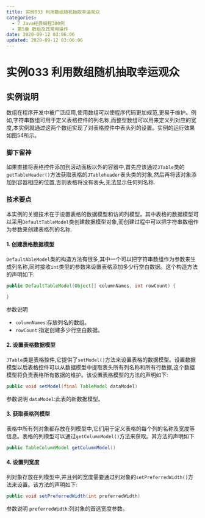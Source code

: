 ```yaml
---
title: 实例033 利用数组随机抽取幸运观众
categories: 
  - 7 Java经典编程300例
  - 第5章 数组及其常用操作
date: 2020-09-12 03:06:06
updated: 2020-09-12 03:06:06
---
```

# 实例033 利用数组随机抽取幸运观众
## 实例说明
数组在程序开发中被广泛应用,使用数组可以使程序代码更加规范,更易于维护。例如,字符串数组可用于定义表格控件的列名称,而整型数组可以用来定义列对应的宽度,本实例就通过这两个数组实现了对表格控件中表头列的设置。实例的运行效果如图54所示。


### 脚下留神
如果直接将表格控件添加到滚动面板以外的容器中,首先应该通过`JTable`类的`getTableHeader()`方法获取表格的`JTableheader`表头类的对象,然后再将该对象添加到容器相应的位置,否则表格将没有表头,无法显示任何列名称.
### 技术要点
本实例的关键技术在于设置表格的数据模型和访问列模型。其中表格的数据模型可以采用`DefaultTableModel`类创建数据模型对象,而创建过程中可以把字符串数组作为参数来创建表格列的名称.
#### 1. 创建表格数据模型
`DefaultAbleModel`类的构造方法有很多,其中一个可以把字符串数组作为参数来生成列名称,同时接收`int`类型的参数来设置表格添加多少行空白数据。这个构造方法的声明如下:
```java
public DefaultTableModel(Object[] columnNames, int rowCount) {

}
```
参数说明
- `columnNames`:存放列名的数组。
- `rowCount`:指定创建多少行空白数据。

#### 2. 设置表格数据模型
`JTable`类是表格控件,它提供了`setModel()`方法来设置表格的数据模型。设置数据模型以后表格控件可以从数据模型中提取表头所有列名称和所有行数据,这个数据模型将负责表格所有数据的维护。该设置表格模型的方法的声明如下:
```java
public void setModel(final TableModel dataModel)
```
参数说明
`dataModel`:此表的新数据模型。
#### 3. 获取表格列模型
表格中所有列对象都存放在列模型中,它们用于定义表格的每个列的名称及宽度等信息。表格的列模型可以通过`getColumnModel()`方法来获取。其方法的声明如下
```java
public TableColumnModel getColumnModel()
```
#### 4. 设置列宽度
列对象存放在列模型中,并且列的宽度需要通过列对象的`setPreferredWidth()`方法来设置。该方法的声明如下:
```java
public void setPreferredWidth(int preferredWidth)
```
参数说明
`preferredWidth`:列对象的首选宽度参数。